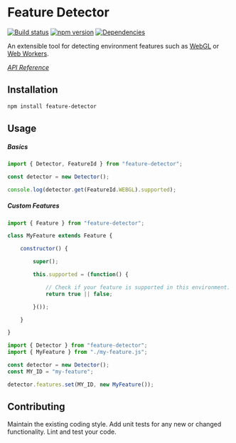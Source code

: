 # Feature Detector

[![Build status](https://travis-ci.org/vanruesc/feature-detector.svg?branch=master)](https://travis-ci.org/vanruesc/feature-detector)
[![npm version](https://badge.fury.io/js/feature-detector.svg)](http://badge.fury.io/js/feature-detector)
[![Dependencies](https://david-dm.org/vanruesc/feature-detector.svg?branch=master)](https://david-dm.org/vanruesc/feature-detector)

An extensible tool for detecting environment features such as
[WebGL](https://developer.mozilla.org/en-US/docs/Web/API/WebGL_API) or
[Web Workers](https://developer.mozilla.org/en-US/docs/Web/API/Web_Workers_API).

*[API Reference](http://vanruesc.github.io/feature-detector/docs)*


## Installation

```sh
npm install feature-detector
``` 


## Usage

##### Basics

```javascript
import { Detector, FeatureId } from "feature-detector";

const detector = new Detector();

console.log(detector.get(FeatureId.WEBGL).supported);
```

##### Custom Features

```javascript
import { Feature } from "feature-detector";

class MyFeature extends Feature {

	constructor() {

		super();

		this.supported = (function() {

			// Check if your feature is supported in this environment.
			return true || false;

		}());

	}

}
```

```javascript
import { Detector } from "feature-detector";
import { MyFeature } from "./my-feature.js";

const detector = new Detector();
const MY_ID = "my-feature";

detector.features.set(MY_ID, new MyFeature());
```


## Contributing

Maintain the existing coding style. Add unit tests for any new or changed functionality. Lint and test your code.
